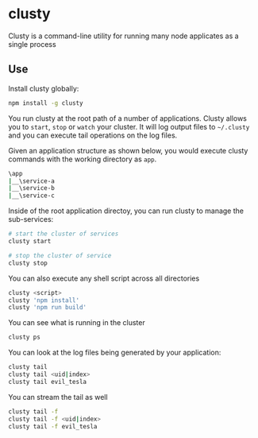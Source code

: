 # clusty
Clusty is a command-line utility for running many node applicates as a single process

## Use

Install clusty globally:
```sh
npm install -g clusty
```

You run clusty at the root path of a number of applications. Clusty allows you to `start`, `stop` or `watch` your cluster. It will log output files to `~/.clusty` and you can execute tail operations on the log files.

Given an application structure as shown below, you would execute clusty commands with the working directory as `app`.
```sh
\app
|__\service-a
|__\service-b
|__\service-c
```

Inside of the root application directoy, you can run clusty to manage the sub-services:
```sh
# start the cluster of services
clusty start

# stop the cluster of service
clusty stop
```

You can also execute any shell script across all directories
```sh
clusty <script>
clusty 'npm install'
clusty 'npm run build'
```

You can see what is running in the cluster
```sh
clusty ps
```

You can look at the log files being generated by your application:
```sh
clusty tail
clusty tail <uid|index>
clusty tail evil_tesla
```

You can stream the tail as well
```sh
clusty tail -f
clusty tail -f <uid|index>
clusty tail -f evil_tesla
```